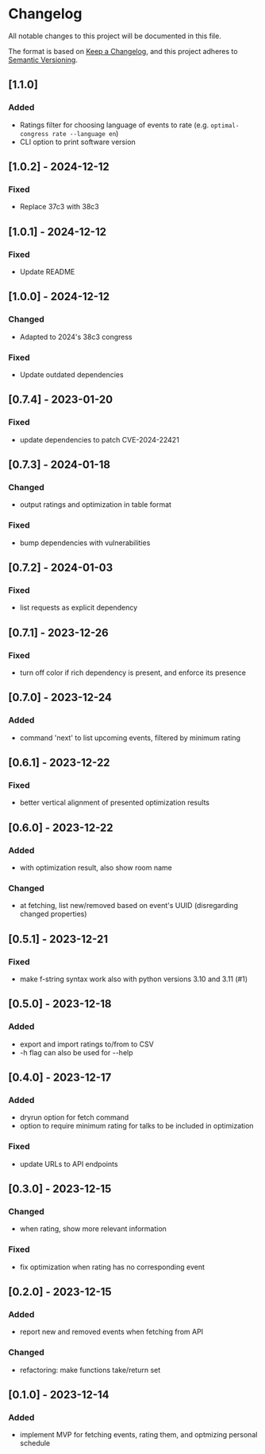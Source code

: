 # Changelog

All notable changes to this project will be documented in this file.

The format is based on [Keep a Changelog](https://keepachangelog.com/en/1.0.0/),
and this project adheres to [Semantic Versioning](https://semver.org/spec/v2.0.0.html).

## [1.1.0]
### Added
- Ratings filter for choosing language of events to rate (e.g. `optimal-congress rate --language en`)
- CLI option to print software version

## [1.0.2] - 2024-12-12
### Fixed
- Replace 37c3 with 38c3

## [1.0.1] - 2024-12-12
### Fixed
- Update README

## [1.0.0] - 2024-12-12
### Changed
- Adapted to 2024's 38c3 congress
### Fixed
- Update outdated dependencies

## [0.7.4] - 2023-01-20
### Fixed
- update dependencies to patch CVE-2024-22421

## [0.7.3] - 2024-01-18
### Changed
- output ratings and optimization in table format
### Fixed
- bump dependencies with vulnerabilities

## [0.7.2] - 2024-01-03
### Fixed
- list requests as explicit dependency

## [0.7.1] - 2023-12-26
### Fixed
- turn off color if rich dependency is present, and enforce its presence

## [0.7.0] - 2023-12-24
### Added
- command 'next' to list upcoming events, filtered by minimum rating

## [0.6.1] - 2023-12-22
### Fixed
- better vertical alignment of presented optimization results

## [0.6.0] - 2023-12-22
### Added
- with optimization result, also show room name
### Changed
- at fetching, list new/removed based on event's UUID (disregarding changed properties)

## [0.5.1] - 2023-12-21
### Fixed
- make f-string syntax work also with python versions 3.10 and 3.11 (#1)

## [0.5.0] - 2023-12-18
### Added
- export and import ratings to/from to CSV
- -h flag can also be used for --help

## [0.4.0] - 2023-12-17
### Added
- dryrun option for fetch command
- option to require minimum rating for talks to be included in optimization
### Fixed
- update URLs to API endpoints

## [0.3.0] - 2023-12-15
### Changed
- when rating, show more relevant information
### Fixed
- fix optimization when rating has no corresponding event

## [0.2.0] - 2023-12-15
### Added
- report new and removed events when fetching from API
### Changed
- refactoring: make functions take/return set

## [0.1.0] - 2023-12-14
### Added
- implement MVP for fetching events, rating them, and optmizing personal schedule
